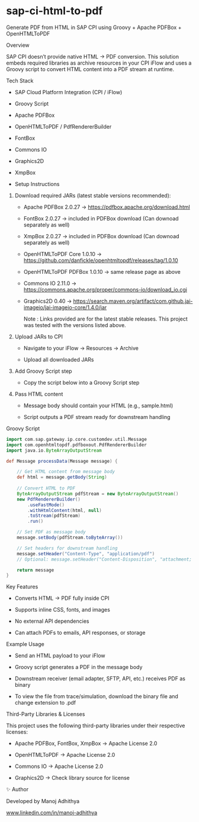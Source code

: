 # sap-ci-html-to-pdf
Generate PDF from HTML in SAP CPI using Groovy + Apache PDFBox + OpenHTMLToPDF

Overview

SAP CPI doesn’t provide native HTML → PDF conversion.
This solution embeds required libraries as archive resources in your CPI iFlow and uses a Groovy script to convert HTML content into a PDF stream at runtime.

Tech Stack

- SAP Cloud Platform Integration (CPI / iFlow)
- Groovy Script
- Apache PDFBox
- OpenHTMLToPDF / PdfRendererBuilder
- FontBox
- Commons IO
- Graphics2D
- XmpBox

- Setup Instructions

1. Download required JARs (latest stable versions recommended):

   - Apache PDFBox 2.0.27 → https://pdfbox.apache.org/download.html
   - FontBox 2.0.27 → included in PDFBox download (Can downoad separately as well)

   - XmpBox 2.0.27 → included in PDFBox download (Can downoad separately as well)

   - OpenHTMLToPDF Core 1.0.10 → https://github.com/danfickle/openhtmltopdf/releases/tag/1.0.10

   - OpenHTMLToPDF PDFBox 1.0.10 → same release page as above

   - Commons IO 2.11.0 → https://commons.apache.org/proper/commons-io/download_io.cgi

   - Graphics2D 0.40 → https://search.maven.org/artifact/com.github.jai-imageio/jai-imageio-core/1.4.0/jar
     
     Note : Links provided are for the latest stable releases. This project was tested with the versions listed above.

2. Upload JARs to CPI

   - Navigate to your iFlow → Resources → Archive

   - Upload all downloaded JARs

3. Add Groovy Script step

   - Copy the script below into a Groovy Script step

4. Pass HTML content

   - Message body should contain your HTML (e.g., sample.html)

   - Script outputs a PDF stream ready for downstream handling
  
  Groovy Script

```Groovy
import com.sap.gateway.ip.core.customdev.util.Message
import com.openhtmltopdf.pdfboxout.PdfRendererBuilder
import java.io.ByteArrayOutputStream

def Message processData(Message message) {

    // Get HTML content from message body
    def html = message.getBody(String)
    
    // Convert HTML to PDF
    ByteArrayOutputStream pdfStream = new ByteArrayOutputStream()
    new PdfRendererBuilder()
        .useFastMode()
        .withHtmlContent(html, null)
        .toStream(pdfStream)
        .run()

    // Set PDF as message body
    message.setBody(pdfStream.toByteArray())

    // Set headers for downstream handling
    message.setHeader("Content-Type", "application/pdf")
    // Optional: message.setHeader("Content-Disposition", "attachment; filename=\"document.pdf\"")

    return message
}
```

Key Features

- Converts HTML → PDF fully inside CPI

- Supports inline CSS, fonts, and images

- No external API dependencies

- Can attach PDFs to emails, API responses, or storage

Example Usage

- Send an HTML payload to your iFlow

- Groovy script generates a PDF in the message body

- Downstream receiver (email adapter, SFTP, API, etc.) receives PDF as binary
- To view the file from trace/simulation, download the binary file and change extension to .pdf

Third-Party Libraries & Licenses

This project uses the following third-party libraries under their respective licenses:

- Apache PDFBox, FontBox, XmpBox → Apache License 2.0

- OpenHTMLToPDF → Apache License 2.0

- Commons IO → Apache License 2.0

- Graphics2D → Check library source for license


✨ Author

Developed by Manoj Adhithya

www.linkedin.com/in/manoj-adhithya

